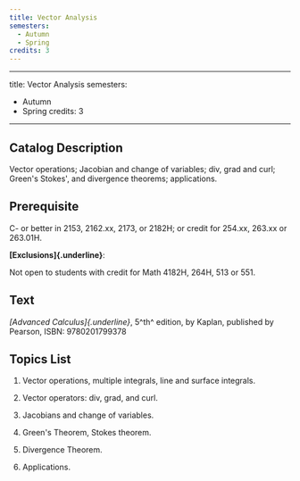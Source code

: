 ```yaml
---
title: Vector Analysis
semesters:
  - Autumn
  - Spring
credits: 3
---
```


---
title: Vector Analysis
semesters:
  - Autumn
  - Spring
credits: 3
---

## Catalog Description

Vector operations; Jacobian and change of variables; div, grad and curl;
Green\'s Stokes\', and divergence theorems; applications.

## Prerequisite

C- or better in 2153, 2162.xx, 2173, or 2182H; or credit for 254.xx,
263.xx or 263.01H.

**[Exclusions]{.underline}**:

Not open to students with credit for Math 4182H, 264H, 513 or 551.

## Text

*[Advanced Calculus]{.underline}*, 5^th^ edition, by Kaplan, published
by Pearson, ISBN: 9780201799378

## Topics List

1.  Vector operations, multiple integrals, line and surface integrals.

2.  Vector operators: div, grad, and curl.

3.  Jacobians and change of variables.

4.  Green\'s Theorem, Stokes theorem.

5.  Divergence Theorem.

6.  Applications.
